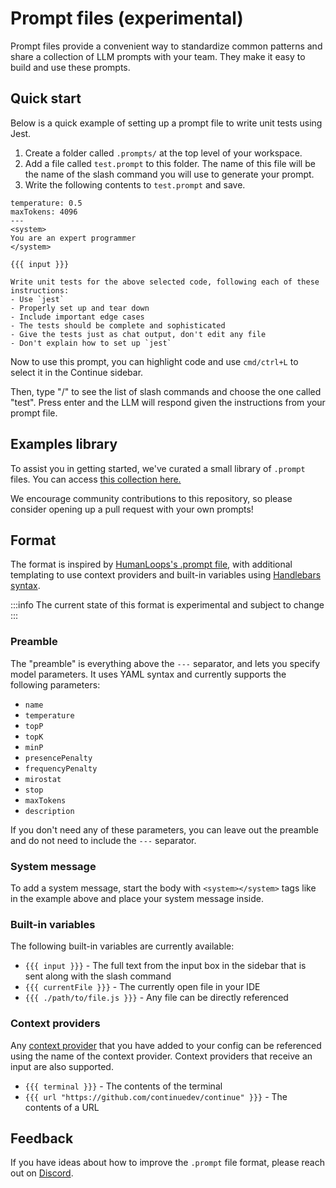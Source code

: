 # Prompt files (experimental)

Prompt files provide a convenient way to standardize common patterns and share a collection of LLM prompts with your team. They make it easy to build and use these prompts.

## Quick start

Below is a quick example of setting up a prompt file to write unit tests using Jest.

1. Create a folder called `.prompts/` at the top level of your workspace.
2. Add a file called `test.prompt` to this folder. The name of this file will be the name of the slash command you will use to generate your prompt.
3. Write the following contents to `test.prompt` and save.

```
temperature: 0.5
maxTokens: 4096
---
<system>
You are an expert programmer
</system>

{{{ input }}}

Write unit tests for the above selected code, following each of these instructions:
- Use `jest`
- Properly set up and tear down
- Include important edge cases
- The tests should be complete and sophisticated
- Give the tests just as chat output, don't edit any file
- Don't explain how to set up `jest`
```

Now to use this prompt, you can highlight code and use `cmd/ctrl+L` to select it in the Continue sidebar.

Then, type "/" to see the list of slash commands and choose the one called "test". Press enter and the LLM will respond given the instructions from your prompt file.

## Examples library

To assist you in getting started, we've curated a small library of `.prompt` files. You can access [this collection here.](https://github.com/continuedev/prompt-file-example)

We encourage community contributions to this repository, so please consider opening up a pull request with your own prompts!

## Format

The format is inspired by [HumanLoops's .prompt file](https://docs.humanloop.com/docs/prompt-file-format), with additional templating to use context providers and built-in variables using [Handlebars syntax](https://handlebarsjs.com/guide/).

:::info
The current state of this format is experimental and subject to change
:::

### Preamble

The "preamble" is everything above the `---` separator, and lets you specify model parameters. It uses YAML syntax and currently supports the following parameters:

- `name`
- `temperature`
- `topP`
- `topK`
- `minP`
- `presencePenalty`
- `frequencyPenalty`
- `mirostat`
- `stop`
- `maxTokens`
- `description`

If you don't need any of these parameters, you can leave out the preamble and do not need to include the `---` separator.

### System message

To add a system message, start the body with `<system></system>` tags like in the example above and place your system message inside.

### Built-in variables

The following built-in variables are currently available:

- `{{{ input }}}` - The full text from the input box in the sidebar that is sent along with the slash command
- `{{{ currentFile }}}` - The currently open file in your IDE
- `{{{ ./path/to/file.js }}}` - Any file can be directly referenced

### Context providers

Any [context provider](../customization/context-providers.md) that you have added to your config can be referenced using the name of the context provider. Context providers that receive an input are also supported.

- `{{{ terminal }}}` - The contents of the terminal
- `{{{ url "https://github.com/continuedev/continue" }}}` - The contents of a URL

## Feedback

If you have ideas about how to improve the `.prompt` file format, please reach out on [Discord](https://discord.gg/NWtdYexhMs).
